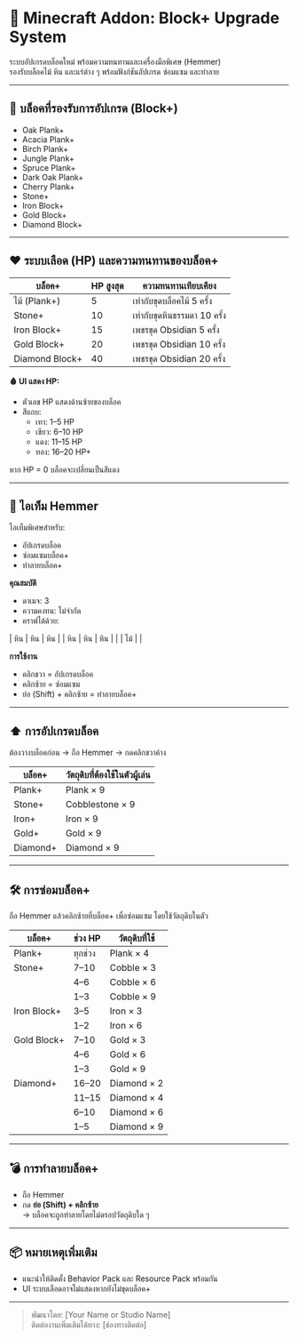 # 🧱 Minecraft Addon: Block+ Upgrade System

ระบบอัปเกรดบล็อคใหม่ พร้อมความทนทานและเครื่องมือพิเศษ (Hemmer)  
รองรับบล็อคไม้ หิน และแร่ต่าง ๆ พร้อมฟังก์ชันอัปเกรด ซ่อมแซม และทำลาย

---

## 🔹 บล็อคที่รองรับการอัปเกรด (Block+)

- Oak Plank+
- Acacia Plank+
- Birch Plank+
- Jungle Plank+
- Spruce Plank+
- Dark Oak Plank+
- Cherry Plank+
- Stone+
- Iron Block+
- Gold Block+
- Diamond Block+

---

## ❤️ ระบบเลือด (HP) และความทนทานของบล็อค+

| บล็อค+          | HP สูงสุด | ความทนทานเทียบเคียง |
|------------------|-----------|------------------------|
| ไม้ (Plank+)     | 5         | เท่ากับขุดบล็อคไม้ 5 ครั้ง |
| Stone+           | 10        | เท่ากับขุดหินธรรมดา 10 ครั้ง |
| Iron Block+      | 15        | เพชรขุด Obsidian 5 ครั้ง |
| Gold Block+      | 20        | เพชรขุด Obsidian 10 ครั้ง |
| Diamond Block+   | 40        | เพชรขุด Obsidian 20 ครั้ง |

**🩸 UI แสดง HP:**
- ตัวเลข HP แสดงด้านซ้ายของบล็อค
- สีแถบ:
  - เทา: 1–5 HP
  - เขียว: 6–10 HP
  - แดง: 11–15 HP
  - ทอง: 16–20 HP+

หาก HP = 0 บล็อคจะเปลี่ยนเป็นสีแดง

---

## 🔨 ไอเท็ม Hemmer

ไอเท็มพิเศษสำหรับ:
- อัปเกรดบล็อค
- ซ่อมแซมบล็อค+
- ทำลายบล็อค+

**คุณสมบัติ**
- ดาเมจ: 3
- ความคงทน: ไม่จำกัด
- คราฟได้ด้วย:

| หิน | หิน | หิน |
| หิน | หิน | หิน |
| | ไม้ | |


**การใช้งาน**
- คลิกขวา = อัปเกรดบล็อค
- คลิกซ้าย = ซ่อมแซม
- ย่อ (Shift) + คลิกซ้าย = ทำลายบล็อค+

---

## ⬆️ การอัปเกรดบล็อค

ต้องวางบล็อคก่อน → ถือ Hemmer → กดคลิกขวาค้าง

| บล็อค+ | วัตถุดิบที่ต้องใช้ในตัวผู้เล่น |
|--------|---------------------------|
| Plank+ | Plank × 9                 |
| Stone+ | Cobblestone × 9           |
| Iron+  | Iron × 9                  |
| Gold+  | Gold × 9                  |
| Diamond+ | Diamond × 9             |

---

## 🛠️ การซ่อมบล็อค+

ถือ Hemmer แล้วคลิกซ้ายที่บล็อค+ เพื่อซ่อมแซม โดยใช้วัตถุดิบในตัว

| บล็อค+      | ช่วง HP | วัตถุดิบที่ใช้ |
|-------------|---------|----------------|
| Plank+      | ทุกช่วง | Plank × 4      |
| Stone+      | 7–10    | Cobble × 3     |
|             | 4–6     | Cobble × 6     |
|             | 1–3     | Cobble × 9     |
| Iron Block+ | 3–5     | Iron × 3       |
|             | 1–2     | Iron × 6       |
| Gold Block+ | 7–10    | Gold × 3       |
|             | 4–6     | Gold × 6       |
|             | 1–3     | Gold × 9       |
| Diamond+    | 16–20   | Diamond × 2    |
|             | 11–15   | Diamond × 4    |
|             | 6–10    | Diamond × 6    |
|             | 1–5     | Diamond × 9    |

---

## 💣 การทำลายบล็อค+

- ถือ Hemmer
- กด **ย่อ (Shift) + คลิกซ้าย**  
→ บล็อคจะถูกทำลายโดยไม่ดรอปวัตถุดิบใด ๆ

---

## 📦 หมายเหตุเพิ่มเติม

- แนะนำให้ติดตั้ง Behavior Pack และ Resource Pack พร้อมกัน
- UI ระบบเลือดอาจไม่แสดงหากยังไม่ขุดบล็อค+

---

> พัฒนาโดย: [Your Name or Studio Name]  
> ติดต่องานเพิ่มเติมได้ทาง: [ช่องทางติดต่อ]
